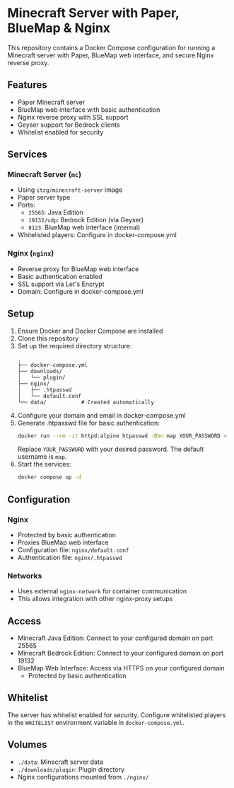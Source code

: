 # Minecraft Server with Paper, BlueMap & Nginx

This repository contains a Docker Compose configuration for running a Minecraft server with Paper, BlueMap web interface, and secure Nginx reverse proxy.

## Features

- Paper Minecraft server
- BlueMap web interface with basic authentication
- Nginx reverse proxy with SSL support
- Geyser support for Bedrock clients
- Whitelist enabled for security

## Services

### Minecraft Server (`mc`)
- Using `itzg/minecraft-server` image
- Paper server type
- Ports:
  - `25565`: Java Edition
  - `19132/udp`: Bedrock Edition (via Geyser)
  - `8123`: BlueMap web interface (internal)
- Whitelisted players: Configure in docker-compose.yml

### Nginx (`nginx`)
- Reverse proxy for BlueMap web interface
- Basic authentication enabled
- SSL support via Let's Encrypt
- Domain: Configure in docker-compose.yml

## Setup

1. Ensure Docker and Docker Compose are installed
2. Clone this repository
3. Set up the required directory structure:
   ```
   .
   ├── docker-compose.yml
   ├── downloads/
   │   └── plugin/
   ├── nginx/
   │   ├── .htpasswd
   │   └── default.conf
   └── data/           # Created automatically
   ```
4. Configure your domain and email in docker-compose.yml
5. Generate .htpasswd file for basic authentication:
   ```bash
   docker run --rm -it httpd:alpine htpasswd -Bbn map YOUR_PASSWORD > nginx/.htpasswd
   ```
   Replace `YOUR_PASSWORD` with your desired password. The default username is `map`.
6. Start the services:
   ```bash
   docker compose up -d
   ```

## Configuration

### Nginx
- Protected by basic authentication
- Proxies BlueMap web interface
- Configuration file: `nginx/default.conf`
- Authentication file: `nginx/.htpasswd`

### Networks
- Uses external `nginx-network` for container communication
- This allows integration with other nginx-proxy setups

## Access

- Minecraft Java Edition: Connect to your configured domain on port 25565
- Minecraft Bedrock Edition: Connect to your configured domain on port 19132
- BlueMap Web Interface: Access via HTTPS on your configured domain
  - Protected by basic authentication

## Whitelist

The server has whitelist enabled for security. Configure whitelisted players in the `WHITELIST` environment variable in `docker-compose.yml`.

## Volumes

- `./data`: Minecraft server data
- `./downloads/plugin`: Plugin directory
- Nginx configurations mounted from `./nginx/`
